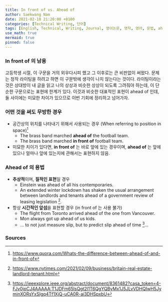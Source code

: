 ```yaml
---
title: In front of vs. Ahead of
author: Saekwang Nam
date: 2021-02-10 21:20:00 +0100
categories: [Technical Writing, 단어]
tags: [English, Technical, Writing, Journal, 영어논문, 영작, 영어, 문법, ahead of, in front of]
use_math: true
mermaid: true
pinned: false
---
```


### In front of 의 남용
고등학생 시절, 이 구문을 거의 외우다시피 했고 그 이후로는 큰 비판없이 써왔다. 문제는 정작 라이팅을 하려고 하면 이 구문밖에 생각이 나지 않는다는 것이다. 라이팅이라는 것은 상대방이 내 글을 읽고 나의 상상과 비슷한 상상이 되도록 그려줘야 하는데, 이 단순한 구문으로는 표현에 한계가 있다. 이것과 비슷한 대표적인 표현이 ahead of 인데, 둘 사이에는 미묘한 차이가 있으므로 이번 기회에 정리하고 넘어가자.

### 어떤 것을 써도 무방한 경우
- 공간상의 위치를 나타내기 위해서 사용되는 경우 (When referring to position in space)[^footnote1]
    - The brass band marched **ahead of** the football team.
    - The brass band marched **in front of** football team.
- 미묘한 치이가 있다면, **in front of** 는 바로 앞에 있는 경우이며, **ahead of** 는 앞에 있으나 얼마나 앞에 있는지에 관해서는 표현하지 않음.

### Ahead of 의 용법
- **추상적**이며, **질적인 표현**일 경우
    - Einstein was ahead of all his contemporaries.
    - An extended winter lockdown has shaken the usual arrangement between landlords and tenants ahead of a government review of leasing legislation [^footnote2].
- 항상 **시간적인 앞섬**을 표현할 경우 (in front of 는 사용 불가)
    - The flight from Toronto arrived ahead of the one from Vancouver.
    - Mon always got up ahead of us kids.
    - ... to not just measure slip, but to predict slip ahead of time [^footnote3]...


### Sources
[^footnote1]: https://www.quora.com/Whats-the-difference-between-ahead-of-and-in-front-of
[^footnote2]: https://www.nytimes.com/2021/02/09/business/britain-real-estate-landlord-tenant.html
[^footnote3]: https://ieeexplore.ieee.org/abstract/document/8361482?casa_token=4-FJv0jpCJ4AAAAA:T1JDFm65lsQgt2l1T6QgYQByMx1J5JLvVDHQIwH5JyminXORsYxSIgq4Tf1XjQ-uCA0R-ai3DHSpxbU